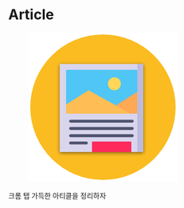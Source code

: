 # Article

<figure><img src="../../.gitbook/assets/image (2) (1) (1).png" alt=""><figcaption></figcaption></figure>

크롬 탭 가득한 아티클을 정리하자

